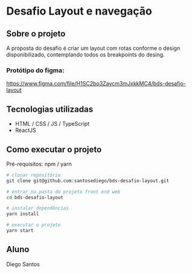 # Desafio Layout e navegação

## Sobre o projeto

A proposta do desafio é criar um layout com rotas conforme o design disponibilizado, contemplando todos os breakpoints do desing.

### Protótipo do figma:

https://www.figma.com/file/H1SC2bo3Zaycm3mJxkkMC4/bds-desafio-layout

## Tecnologias utilizadas

- HTML / CSS / JS / TypeScript
- ReactJS

## Como executar o projeto

Pré-requisitos: npm / yarn

```bash
# clonar repositório
git clone git@github.com:santosediego/bds-desafio-layout.git

# entrar na pasta do projeto front end web
cd bds-desafio-layout

# instalar dependências
yarn install

# executar o projeto
yarn start
```

## Aluno

Diego Santos